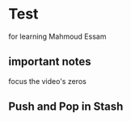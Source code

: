 # Test
for learning Mahmoud Essam

## important notes
focus the video's zeros 

## Push and Pop in Stash 

